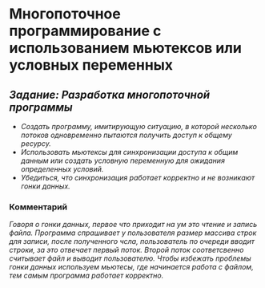 # Многопоточное программирование с использованием мьютексов или условных переменных
## *Задание: Разработка многопоточной программы*
- *Создать программу, имитирующую ситуацию, в которой несколько потоков одновременно пытаются получить доступ к общему ресурсу.*
- *Использовать мьютексы для синхронизации доступа к общим данным или создать условную переменную для ожидания определенных условий.*
- *Убедиться, что синхронизация работает корректно и не возникают гонки данных.*

### Комментарий
*Говоря о гонки данных, первое что приходит на ум это чтение и запись файла. Программа спрашивает у пользователя размер массива строк для записи, после полученного чсла, пользователь по очереди вводит строки, за это отвечает первый поток. Второй поток соответсвенно считывает файл и выводит пользователю. Чтобы избежать проблемы гонки данных используем мьютесы, где начинается работа с файлом, тем самым программа работает корректно.*
